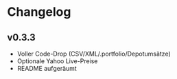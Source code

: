 # Changelog

## v0.3.3
- Voller Code-Drop (CSV/XML/.portfolio/Depotumsätze)
- Optionale Yahoo Live-Preise
- README aufgeräumt
